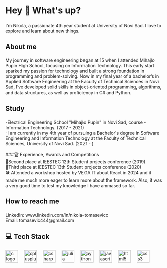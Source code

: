 <h1 align="left">Hey 👋 What's up?</h1>

###

<p align="left">I'm Nikola, a passionate 4th year student at University of Novi Sad. I love to explore and learn about new things.</p>

###

<h2 align="left">About me</h2>

###

<p align="left">My journey in software engineering began at 15 when I attended Mihajlo Pupin High School, focusing on Information Technology. This early start sparked my passion for technology and built a strong foundation in programming and problem-solving. Now in my final year of a bachelor’s in Applied Software Engineering at the Faculty of Technical Sciences in Novi Sad, I’ve developed solid skills in object-oriented programming, algorithms, and data structures, as well as proficiency in C# and Python.</p>

###

<h2 align="left">Study</h2>

###

<p align="left">-Electrical Engineering School "Mihajlo Pupin" in Novi Sad, course - Information Technology. (2017 - 2021)<br>-I am currently in my 4th year of pursuing a Bachelor's degree in Software Engineering and Information Technology at the Faculty of Technical Sciences, University of Novi Sad. (2021 - )<br><br>
###🏆 Experience, Awards and Competitions<br>🥈Second place at IEESTEC 12th Student projects conference (2019)<br>🥉Third place at IEESTEC 13th Student projects conference (2020)<br>🛠️ Attended a workshop hosted by VEGA IT about React in 2024 and it made me much more eager to learn more about the framework. Also, it was a very good time to test my knowledge I have ammased so far.</p>

###

<h2 align="left">How to reach me</h2>

###

<p align="left">LinkedIn: www.linkedin.com/in/nikola-tomasevicc<br>Email: tomasevic444@gmail.com</p>

###

<h2 align="left">💻 Tech Stack</h2>

###

<div align="left">
  <img src="https://img.shields.io/badge/C-A8B9CC?logo=c&logoColor=black&style=for-the-badge" height="40" alt="c logo"  />
  <img width="12" />
  <img src="https://img.shields.io/badge/C++-00599C?logo=cplusplus&logoColor=white&style=for-the-badge" height="40" alt="cplusplus logo"  />
  <img width="12" />
  <img src="https://img.shields.io/badge/C Sharp-239120?logo=csharp&logoColor=white&style=for-the-badge" height="40" alt="csharp logo"  />
  <img width="12" />
  <img src="https://img.shields.io/badge/Julia-9558B2?logo=julia&logoColor=white&style=for-the-badge" height="40" alt="julia logo"  />
  <img width="12" />
  <img src="https://img.shields.io/badge/Python-3776AB?logo=python&logoColor=white&style=for-the-badge" height="40" alt="python logo"  />
  <img width="12" />
  <img src="https://img.shields.io/badge/JavaScript-F7DF1E?logo=javascript&logoColor=black&style=for-the-badge" height="40" alt="javascript logo"  />
  <img width="12" />
  <img src="https://img.shields.io/badge/HTML5-E34F26?logo=html5&logoColor=white&style=for-the-badge" height="40" alt="html5 logo"  />
  <img width="12" />
  <img src="https://img.shields.io/badge/CSS3-1572B6?logo=css3&logoColor=white&style=for-the-badge" height="40" alt="css3 logo"  />
</div>

###
